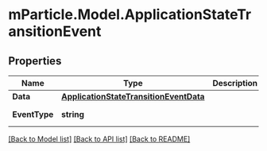 # mParticle.Model.ApplicationStateTransitionEvent
## Properties

Name | Type | Description | Notes
------------ | ------------- | ------------- | -------------
**Data** | [**ApplicationStateTransitionEventData**](ApplicationStateTransitionEventData.md) |  | [optional] 
**EventType** | **string** |  | [optional] [default to EventTypeEnum.Applicationstatetransition]

[[Back to Model list]](../README.md#documentation-for-models) [[Back to API list]](../README.md#documentation-for-api-endpoints) [[Back to README]](../README.md)


